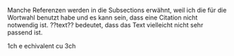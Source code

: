 Manche Referenzen werden in die Subsections erwähnt, weil ich die für die Wortwahl benutzt habe und es kann sein, dass eine Citation nicht notwendig ist.
??text?? bedeutet, dass das Text vielleicht nicht sehr passend ist.


1ch e echivalent cu 3ch
